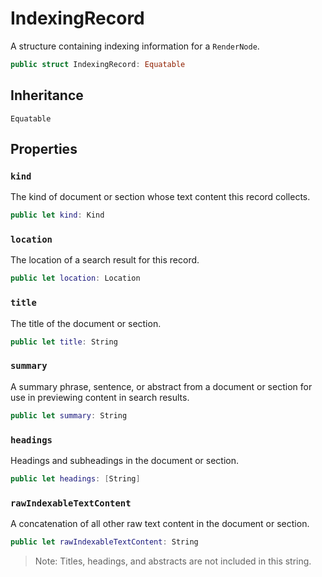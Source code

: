 # IndexingRecord

A structure containing indexing information for a `RenderNode`.

``` swift
public struct IndexingRecord: Equatable 
```

## Inheritance

`Equatable`

## Properties

### `kind`

The kind of document or section whose text content this record collects.

``` swift
public let kind: Kind
```

### `location`

The location of a search result for this record.

``` swift
public let location: Location
```

### `title`

The title of the document or section.

``` swift
public let title: String
```

### `summary`

A summary phrase, sentence, or abstract from a document or section for use in previewing content in search results.

``` swift
public let summary: String
```

### `headings`

Headings and subheadings in the document or section.

``` swift
public let headings: [String]
```

### `rawIndexableTextContent`

A concatenation of all other raw text content in the document or section.

``` swift
public let rawIndexableTextContent: String
```

> Note: Titles, headings, and abstracts are not included in this string.
